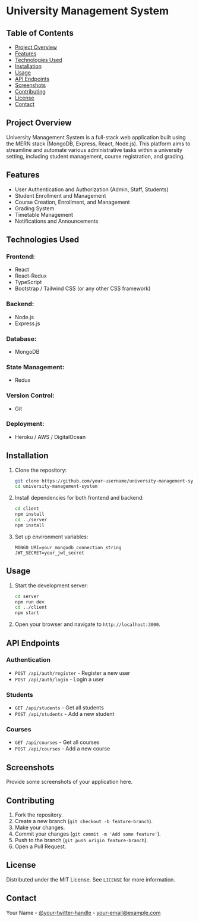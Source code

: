 # University Management System

## Table of Contents
- [Project Overview](#project-overview)
- [Features](#features)
- [Technologies Used](#technologies-used)
- [Installation](#installation)
- [Usage](#usage)
- [API Endpoints](#api-endpoints)
- [Screenshots](#screenshots)
- [Contributing](#contributing)
- [License](#license)
- [Contact](#contact)

## Project Overview
University Management System is a full-stack web application built using the MERN stack (MongoDB, Express, React, Node.js). This platform aims to streamline and automate various administrative tasks within a university setting, including student management, course registration, and grading.

## Features
- User Authentication and Authorization (Admin, Staff, Students)
- Student Enrollment and Management
- Course Creation, Enrollment, and Management
- Grading System
- Timetable Management
- Notifications and Announcements

## Technologies Used
### Frontend:
- React
- React-Redux
- TypeScript
- Bootstrap / Tailwind CSS (or any other CSS framework)
### Backend:
- Node.js
- Express.js
### Database:
- MongoDB
### State Management:
- Redux
### Version Control:
- Git
### Deployment:
- Heroku / AWS / DigitalOcean

## Installation
1. Clone the repository:
    ```bash
    git clone https://github.com/your-username/university-management-system.git
    cd university-management-system
    ```
2. Install dependencies for both frontend and backend:
    ```bash
    cd client
    npm install
    cd ../server
    npm install
    ```
3. Set up environment variables:
    ```env
    MONGO_URI=your_mongodb_connection_string
    JWT_SECRET=your_jwt_secret
    ```

## Usage
1. Start the development server:
    ```bash
    cd server
    npm run dev
    cd ../client
    npm start
    ```
2. Open your browser and navigate to `http://localhost:3000`.

## API Endpoints
### Authentication
- `POST /api/auth/register` - Register a new user
- `POST /api/auth/login` - Login a user

### Students
- `GET /api/students` - Get all students
- `POST /api/students` - Add a new student

### Courses
- `GET /api/courses` - Get all courses
- `POST /api/courses` - Add a new course

## Screenshots
Provide some screenshots of your application here.

## Contributing
1. Fork the repository.
2. Create a new branch (`git checkout -b feature-branch`).
3. Make your changes.
4. Commit your changes (`git commit -m 'Add some feature'`).
5. Push to the branch (`git push origin feature-branch`).
6. Open a Pull Request.

## License
Distributed under the MIT License. See `LICENSE` for more information.

## Contact
Your Name - [@your-twitter-handle](https://twitter.com/your-twitter-handle) - your-email@example.com
